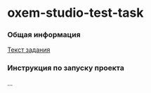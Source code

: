 oxem-studio-test-task
=====================

### Общая информация

[Текст задания](TASK.md)

### Инструкция по запуску проекта

...
